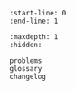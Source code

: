 ```{include} ../README.md
:start-line: 0
:end-line: 1
```

```{toctree}
:maxdepth: 1
:hidden:

problems
glossary
changelog
```
